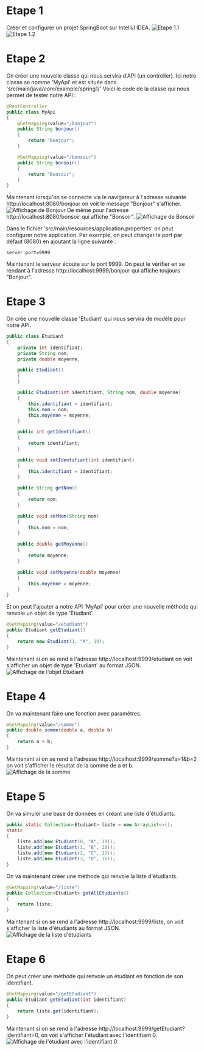 # Etape 1
Créer et configurer un projet SpringBoot sur IntelliJ IDEA.
![](Images/1.png "Etape 1.1")
![](Images/2.png "Etape 1.2")

# Etape 2
On créer une nouvelle classe qui nous servira d'API (un controller).
Ici notre classe se nomme 'MyApi' et est située dans 'src/main/java/com/example/spring1/'
Voici le code de la classe qui nous permet de tester notre API :
```java
@RestController
public class MyApi
{
    @GetMapping(value="/bonjour")
    public String bonjour()
    {
        return "Bonjour";
    }

    @GetMapping(value="/bonsoir")
    public String bonsoir()
    {
        return "Bonsoir";
    }
}
```
Maintenant lorsqu'on se connecte via le navigateur à l'adresse suivante http://localhost:8080/bonjour on voit le message "Bonjour" s'afficher.
![](Images/3.png "Affichage de Bonjour")
De même pour l'adresse http://localhost:8080/bonsoir qui affiche "Bonsoir".
![](Images/4.png "Affichage de Bonsoir")

Dans le fichier 'src/main/resources/application.properties' on peut configurer notre application. Par exemple, on peut changer le port par défaut (8080) en ajoutant la ligne suivante :
```properties
server.port=9999
```
Maintenant le serveur écoute sur le port 9999. On peut le vérifier en se rendant à l'adresse http://localhost:9999/bonjour qui affiche toujours "Bonjour".

# Etape 3
On crée une nouvelle classe 'Etudiant' qui nous servira de modèle pour notre API.
```java
public class Etudiant
{
    private int identifiant;
    private String nom;
    private double moyenne;

    public Etudiant()
    {
    }

    public Etudiant(int identifiant, String nom, double moyenne)
    {
        this.identifiant = identifiant;
        this.nom = nom;
        this.moyenne = moyenne;
    }

    public int getIdentifiant()
    {
        return identifiant;
    }

    public void setIdentifiant(int identifiant)
    {
        this.identifiant = identifiant;
    }

    public String getNom()
    {
        return nom;
    }

    public void setNom(String nom)
    {
        this.nom = nom;
    }

    public double getMoyenne()
    {
        return moyenne;
    }

    public void setMoyenne(double moyenne)
    {
        this.moyenne = moyenne;
    }
}
```
Et on peut l'ajouter a notre API 'MyApi' pour créer une nouvelle méthode qui renvoie un objet de type 'Etudiant'.
```java
@GetMapping(value="/etudiant")
public Etudiant getEtudiant()
{
    return new Etudiant(1, "A", 19);
}
```
Maintenant si on se rend à l'adresse http://localhost:9999/etudiant on voit s'afficher un objet de type 'Etudiant' au format JSON.
![](Images/5.png "Affichage de l'objet Etudiant")

# Etape 4
On va maintenant faire une fonction avec paramètres.
```java
@GetMapping(value="/somme")
public double somme(double a, double b)
{
    return a + b;
}
```
Maintenant si on se rend à l'adresse http://localhost:9999/somme?a=1&b=2 on voit s'afficher le résultat de la somme de a et b.
![](Images/6.png "Affichage de la somme")

# Etape 5
On va simuler une base de données en créant une liste d'étudiants.
```java
public static Collection<Etudiant> liste = new ArrayList<>();
static
{
    liste.add(new Etudiant(0, "A", 19));
    liste.add(new Etudiant(1, "B", 20));
    liste.add(new Etudiant(2, "C", 13));
    liste.add(new Etudiant(3, "D", 16));
}
```
On va maintenant créer une méthode qui renvoie la liste d'étudiants.
```java
@GetMapping(value="/liste")
public Collection<Etudiant> getAllEtudiants()
{
    return liste;
}
```

Maintenant si on se rend à l'adresse http://localhost:9999/liste, on voit s'afficher la liste d'étudiants au format JSON.
![](Images/7.png "Affichage de la liste d'étudiants")

# Etape 6
On peut créer une méthode qui renvoie un étudiant en fonction de son identifiant.
```java
@GetMapping(value="/getEtudiant")
public Etudiant getEtudiant(int identifiant)
{
    return liste.get(identifiant);
}
```
Maintenant si on se rend à l'adresse http://localhost:9999/getEtudiant?identifiant=0, on voit s'afficher l'étudiant avec l'identifiant 0.
![](Images/8.png "Affichage de l'étudiant avec l'identifiant 0")
